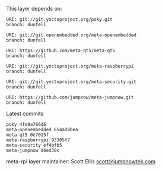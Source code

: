 This layer depends on:

    URI: git://git.yoctoproject.org/poky.git
    branch: dunfell

    URI: git://git.openembedded.org/meta-openembedded
    branch: dunfell

    URI: https://github.com/meta-qt5/meta-qt5
    branch: dunfell

    URI: git://git.yoctoproject.org/meta-raspberrypi
    branch: dunfell

    URI: git://git.yoctoproject.org/meta-security.git
    branch: dunfell

    URI: https://github.com/jumpnow/meta-jumpnow.git
    branch: dunfell

Latest commits

    poky 4fe9a766d6
    meta-openembedded 654ad8bea
    meta-qt5 0e7015f
    meta-raspberrypi 93305f7
    meta-security ef4bfb5
    meta-jumpnow d6ed30c

meta-rpi layer maintainer: Scott Ellis <scott@jumpnowtek.com>
